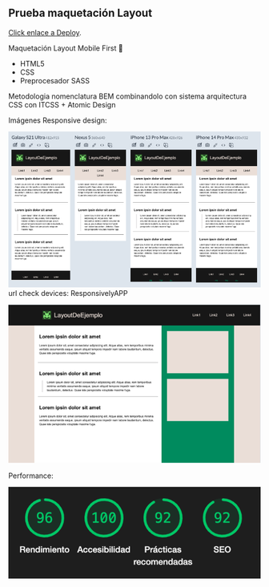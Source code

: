 ## Prueba maquetación Layout

[Click enlace a Deploy](https://virginiamajuelos.github.io/create/).

Maquetación Layout Mobile First 📲

- HTML5
- CSS
- Preprocesador SASS

Metodologia nomenclatura BEM combinandolo con sistema arquitectura CSS con ITCSS + Atomic Design

Imágenes Responsive design:

![Versión Mobiles](assets/mobiles.png)
url check devices: ResponsivelyAPP

![Versión desktop](assets/desktop.png)

Performance:

![Performance](assets/performance.png)
